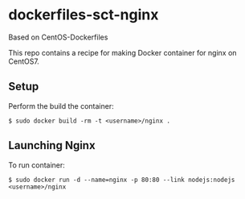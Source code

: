 dockerfiles-sct-nginx
=====================

Based on CentOS-Dockerfiles

This repo contains a recipe for making Docker container for nginx on CentOS7.

Setup
-----

Perform the build the container:

    $ sudo docker build -rm -t <username>/nginx .

Launching Nginx
---------------

To run container:

    $ sudo docker run -d --name=nginx -p 80:80 --link nodejs:nodejs <username>/nginx

